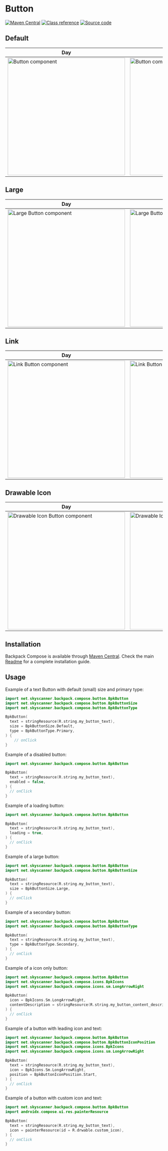 # Button

[![Maven Central](https://img.shields.io/maven-central/v/net.skyscanner.backpack/backpack-compose)](https://search.maven.org/artifact/net.skyscanner.backpack/backpack-compose)
[![Class reference](https://img.shields.io/badge/Class%20reference-Android-blue)](https://backpack.github.io/android/backpack-compose/net.skyscanner.backpack.compose.button)
[![Source code](https://img.shields.io/badge/Source%20code-GitHub-lightgrey)](https://github.com/Skyscanner/backpack-android/tree/main/backpack-compose/src/main/kotlin/net/skyscanner/backpack/compose/button)

## Default

| Day | Night |
| --- | --- |
| <img src="https://raw.githubusercontent.com/Skyscanner/backpack-android/main/docs/compose/Button/screenshots/default.png" alt="Button component" width="375" /> |<img src="https://raw.githubusercontent.com/Skyscanner/backpack-android/main/docs/compose/Button/screenshots/default_dm.png" alt="Button component - dark mode" width="375" /> |

## Large

| Day | Night |
| --- | --- |
| <img src="https://raw.githubusercontent.com/Skyscanner/backpack-android/main/docs/compose/Button/screenshots/large.png" alt="Large Button component" width="375" /> |<img src="https://raw.githubusercontent.com/Skyscanner/backpack-android/main/docs/compose/Button/screenshots/large_dm.png" alt="Large Button component - dark mode" width="375" /> |

## Link

| Day | Night |
| --- | --- |
| <img src="https://raw.githubusercontent.com/Skyscanner/backpack-android/main/docs/compose/Button/screenshots/link.png" alt="Link Button component" width="375" /> |<img src="https://raw.githubusercontent.com/Skyscanner/backpack-android/main/docs/compose/Button/screenshots/link_dm.png" alt="Link Button component - dark mode" width="375" /> |

## Drawable Icon

| Day                                                                                                                                                                                 | Night                                                                                                                                                                                              |
|-------------------------------------------------------------------------------------------------------------------------------------------------------------------------------------|----------------------------------------------------------------------------------------------------------------------------------------------------------------------------------------------------|
| <img src="https://raw.githubusercontent.com/Skyscanner/backpack-android/main/docs/compose/Button/screenshots/drawable-icon.png" alt="Drawable Icon Button component" width="375" /> | <img src="https://raw.githubusercontent.com/Skyscanner/backpack-android/main/docs/compose/Button/screenshots/drawable-icon_dm.png" alt="Drawable Icon Button component - dark mode" width="375" /> |


## Installation

Backpack Compose is available through [Maven Central](https://search.maven.org/artifact/net.skyscanner.backpack/backpack-compose). Check the main [Readme](https://github.com/skyscanner/backpack-android#installation) for a complete installation guide.

## Usage

Example of a text Button with default (small) size and primary type:

```Kotlin
import net.skyscanner.backpack.compose.button.BpkButton
import net.skyscanner.backpack.compose.button.BpkButtonSize
import net.skyscanner.backpack.compose.button.BpkButtonType

BpkButton(
  text = stringResource(R.string.my_button_text),
  size = BpkButtonSize.Default,
  type = BpkButtonType.Primary,
) {
    // onClick
}
```

Example of a disabled button:

```Kotlin
import net.skyscanner.backpack.compose.button.BpkButton

BpkButton(
  text = stringResource(R.string.my_button_text),
  enabled = false,
) {
  // onClick
}
```

Example of a loading button:

```Kotlin
import net.skyscanner.backpack.compose.button.BpkButton

BpkButton(
  text = stringResource(R.string.my_button_text),
  loading = true,
) {
  // onClick
}
```

Example of a large button:

```Kotlin
import net.skyscanner.backpack.compose.button.BpkButton
import net.skyscanner.backpack.compose.button.BpkButtonSize

BpkButton(
  text = stringResource(R.string.my_button_text),
  size = BpkButtonSize.Large,
) {
  // onClick
}
```

Example of a secondary button:

```Kotlin
import net.skyscanner.backpack.compose.button.BpkButton
import net.skyscanner.backpack.compose.button.BpkButtonType

BpkButton(
  text = stringResource(R.string.my_button_text),
  type = BpkButtonType.Secondary,
) {
  // onClick
}
```

Example of a icon only button:

```Kotlin
import net.skyscanner.backpack.compose.button.BpkButton
import net.skyscanner.backpack.compose.icons.BpkIcons
import net.skyscanner.backpack.compose.icons.sm.LongArrowRight

BpkButton(
  icon = BpkIcons.Sm.LongArrowRight,
  contentDescription = stringResource(R.string.my_button_content_description),
) {
  // onClick
}
```

Example of a button with leading icon and text:

```Kotlin
import net.skyscanner.backpack.compose.button.BpkButton
import net.skyscanner.backpack.compose.button.BpkButtonIconPosition
import net.skyscanner.backpack.compose.icons.BpkIcons
import net.skyscanner.backpack.compose.icons.sm.LongArrowRight

BpkButton(
  text = stringResource(R.string.my_button_text),
  icon = BpkIcons.Sm.LongArrowRight,
  position = BpkButtonIconPosition.Start,
) {
  // onClick
}
```

Example of a button with custom icon and text:

```Kotlin
import net.skyscanner.backpack.compose.button.BpkButton
import androidx.compose.ui.res.painterResource

BpkButton(
  text = stringResource(R.string.my_button_text),
  icon = painterResource(id = R.drwable.custom_icon),
) {
  // onClick
}
```
